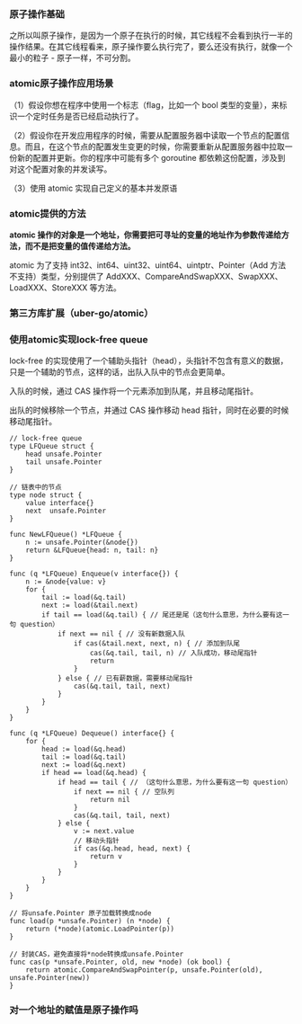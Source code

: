 ### 原子操作基础

之所以叫原子操作，是因为一个原子在执行的时候，其它线程不会看到执行一半的操作结果。在其它线程看来，原子操作要么执行完了，要么还没有执行，就像一个最小的粒子 - 原子一样，不可分割。

### atomic原子操作应用场景

（1）假设你想在程序中使用一个标志（flag，比如一个 bool 类型的变量），来标识一个定时任务是否已经启动执行了。

（2）假设你在开发应用程序的时候，需要从配置服务器中读取一个节点的配置信息。而且，在这个节点的配置发生变更的时候，你需要重新从配置服务器中拉取一份新的配置并更新。你的程序中可能有多个 goroutine 都依赖这份配置，涉及到对这个配置对象的并发读写。

（3）使用 atomic 实现自己定义的基本并发原语

### atomic提供的方法

**atomic 操作的对象是一个地址，你需要把可寻址的变量的地址作为参数传递给方法，而不是把变量的值传递给方法。**

atomic 为了支持 int32、int64、uint32、uint64、uintptr、Pointer（Add 方法不支持）类型，分别提供了 AddXXX、CompareAndSwapXXX、SwapXXX、LoadXXX、StoreXXX 等方法。

### 第三方库扩展（uber-go/atomic）

### 使用atomic实现lock-free queue

lock-free 的实现使用了一个辅助头指针（head），头指针不包含有意义的数据，只是一个辅助的节点，这样的话，出队入队中的节点会更简单。

入队的时候，通过 CAS 操作将一个元素添加到队尾，并且移动尾指针。

出队的时候移除一个节点，并通过 CAS 操作移动 head 指针，同时在必要的时候移动尾指针。

```golang
// lock-free queue
type LFQueue struct {
	head unsafe.Pointer
	tail unsafe.Pointer
}

// 链表中的节点
type node struct {
	value interface{}
	next  unsafe.Pointer
}

func NewLFQueue() *LFQueue {
	n := unsafe.Pointer(&node{})
	return &LFQueue{head: n, tail: n}
}

func (q *LFQueue) Enqueue(v interface{}) {
	n := &node{value: v}
	for {
		tail := load(&q.tail)
		next := load(&tail.next)
		if tail == load(&q.tail) { // 尾还是尾（这句什么意思，为什么要有这一句 question）
			if next == nil { // 没有新数据入队
				if cas(&tail.next, next, n) { // 添加到队尾
					cas(&q.tail, tail, n) // 入队成功，移动尾指针
					return
				}
			} else { // 已有薪数据，需要移动尾指针
				cas(&q.tail, tail, next)
			}
		}
	}
}

func (q *LFQueue) Dequeue() interface{} {
	for {
		head := load(&q.head)
		tail := load(&q.tail)
		next := load(&q.next)
		if head == load(&q.head) {
			if head == tail { // （这句什么意思，为什么要有这一句 question）
				if next == nil { // 空队列
					return nil
				}
				cas(&q.tail, tail, next)
			} else {
				v := next.value
				// 移动头指针
				if cas(&q.head, head, next) {
					return v
				}
			}
		}
	}
}

// 将unsafe.Pointer 原子加载转换成node
func load(p *unsafe.Pointer) (n *node) {
	return (*node)(atomic.LoadPointer(p))
}

// 封装CAS，避免直接将*node转换成unsafe.Pointer
func cas(p *unsafe.Pointer, old, new *node) (ok bool) {
	return atomic.CompareAndSwapPointer(p, unsafe.Pointer(old), unsafe.Pointer(new))
}
```

### 对一个地址的赋值是原子操作吗